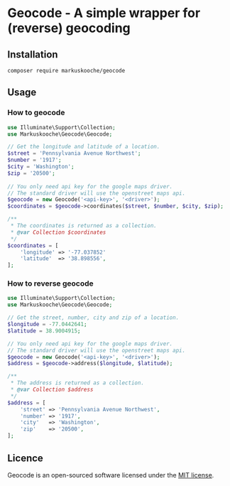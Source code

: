 # Geocode - A simple wrapper for (reverse) geocoding

## Installation
```
composer require markuskooche/geocode
```

## Usage
### How to geocode
``` php
use Illuminate\Support\Collection;
use Markuskooche\Geocode\Geocode;

// Get the longitude and latitude of a location.
$street = 'Pennsylvania Avenue Northwest';
$number = '1917';
$city = 'Washington';
$zip = '20500';
      
// You only need api key for the google maps driver.
// The standard driver will use the openstreet maps api.  
$geocode = new Geocode('<api-key>', '<driver>');
$coordinates = $geocode->coordinates($street, $number, $city, $zip);
```
``` php
/**
 * The coordinates is returned as a collection.
 * @var Collection $coordinates
 */
$coordinates = [
    'longitude' => '-77.037852'
    'latitude'  => '38.898556',
];
```

### How to reverse geocode
``` php
use Illuminate\Support\Collection;
use Markuskooche\Geocode\Geocode;

// Get the street, number, city and zip of a location.
$longitude = -77.0442641;
$latitude = 38.9004915;

// You only need api key for the google maps driver.
// The standard driver will use the openstreet maps api.
$geocode = new Geocode('<api-key>', '<driver>');
$address = $geocode->address($longitude, $latitude);
```
``` php
/**
 * The address is returned as a collection.
 * @var Collection $address
 */
$address = [
    'street' => 'Pennsylvania Avenue Northwest',
    'number' => '1917',
    'city'   => 'Washington',
    'zip'    => '20500',
];
```


## Licence
Geocode is an open-sourced software licensed under the [MIT license](LICENSE.md).

